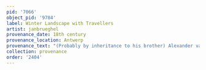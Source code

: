 ```yaml
---
pid: '7066'
object_pid: '9784'
label: Winter Landscape with Travellers
artist: janbrueghel
provenance_date: 18th century
provenance_location: Antwerp
provenance_text: "(Probably by inheritance to his brother) Alexander van haecken"
collection: provenance
order: '2404'
---
```


